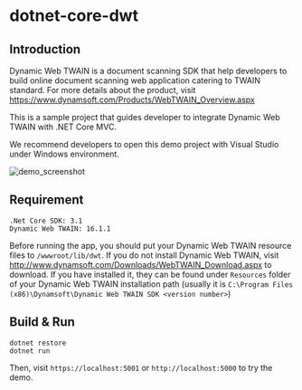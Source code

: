# dotnet-core-dwt

## Introduction

Dynamic Web TWAIN is a document scanning SDK that help developers to build online document scanning web application catering to TWAIN standard. For more details about the product, visit https://www.dynamsoft.com/Products/WebTWAIN_Overview.aspx

This is a sample project that guides developer to integrate Dynamic Web TWAIN with .NET Core MVC.  

We recommend developers to open this demo project with Visual Studio under Windows environment. 

![demo_screenshot](https://www.imgurupload.com/uploads/20200917/7d3504e5ce43c9dca0ad7b6103defaedca1cb1f6.png)

## Requirement

```
.Net Core SDK: 3.1
Dynamic Web TWAIN: 16.1.1
```

Before running the app, you should put your Dynamic Web TWAIN resource files to `/wwwroot/lib/dwt`. If you do not install Dynamic Web TWAIN, visit http://www.dynamsoft.com/Downloads/WebTWAIN_Download.aspx to download. If you have installed it, they can be found under `Resources` folder of your Dynamic Web TWAIN installation path (usually it is `C:\Program Files (x86)\Dynamsoft\Dynamic Web TWAIN SDK <version number>`)

## Build & Run

```
dotnet restore
dotnet run
```

Then, visit `https://localhost:5001` or `http://localhost:5000` to try the demo.
